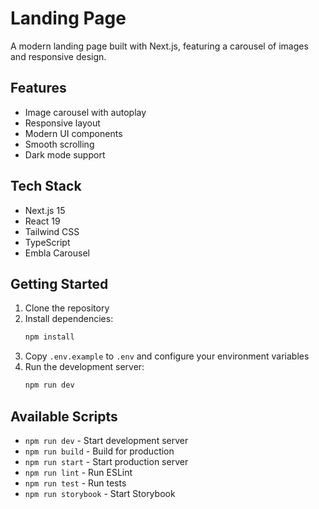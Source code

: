 # Landing Page

A modern landing page built with Next.js, featuring a carousel of images and responsive design.

## Features

- Image carousel with autoplay
- Responsive layout
- Modern UI components
- Smooth scrolling
- Dark mode support

## Tech Stack

- Next.js 15
- React 19
- Tailwind CSS
- TypeScript
- Embla Carousel

## Getting Started

1. Clone the repository
2. Install dependencies:
   ```bash
   npm install
   ```
3. Copy `.env.example` to `.env` and configure your environment variables
4. Run the development server:
   ```bash
   npm run dev
   ```

## Available Scripts

- `npm run dev` - Start development server
- `npm run build` - Build for production
- `npm run start` - Start production server
- `npm run lint` - Run ESLint
- `npm run test` - Run tests
- `npm run storybook` - Start Storybook

